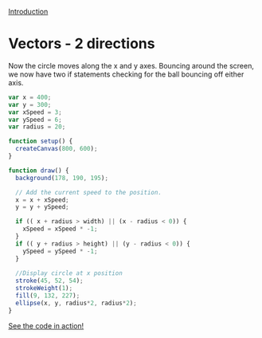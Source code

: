 [Introduction](.../)

# Vectors - 2 directions

Now the circle moves along the x and y axes. Bouncing around the screen, we now have two if statements checking for the ball bouncing off either axis.

```js
var x = 400;
var y = 300;
var xSpeed = 3;
var ySpeed = 6;
var radius = 20;

function setup() {
  createCanvas(800, 600);
}

function draw() {
  background(178, 190, 195);

  // Add the current speed to the position.
  x = x + xSpeed;
  y = y + ySpeed;

  if (( x + radius > width) || (x - radius < 0)) {
    xSpeed = xSpeed * -1;
  }
  if (( y + radius > height) || (y - radius < 0)) {
    ySpeed = ySpeed * -1;
  }
 
  //Display circle at x position
  stroke(45, 52, 54);
  strokeWeight(1);
  fill(9, 132, 227);
  ellipse(x, y, radius*2, radius*2);
}

```

[See the code in action!](index.html)
